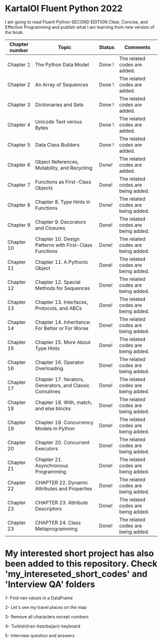 # KartalOl Fluent Python 2022
I am going to read  Fluent Python SECOND EDITION Clear, Concise, and Effective Programming and publish what I am learning from new version of the book.

|Chapter number| Topic | Status |Comments|
|--------------|-------|--------|--------|
|Chapter 1| The Python Data Model|Done ! |The related codes are added.|
|Chapter 2| An Array of Sequences| Done ! |The related codes are added.|
|Chapter 3| Dictionaries and Sets | Done ! |The related codes are added.|
|Chapter 4| Unicode Text versus Bytes | Done ! |The related codes are added.|
|Chapter 5| Data Class Builders | Done ! |The related codes are added.|
|Chapter 6| Object References, Mutability, and Recycling | Done! |The related codes are added.|
|Chapter 7| Functions as First-Class Objects| Done! | The related codes are being added.|
|Chapter 8| Chapter 8. Type Hints in Functions| Done! | The related codes are being added.|
|Chapter 9| Chapter 9. Decorators and Closures| Done! | The related codes are being added.|
|Chapter 10| Chapter 10. Design Patterns with First-Class Functions | Done! | The related codes are being added.|
|Chapter 11| Chapter 11. A Pythonic Object | Done! | The related codes are being added.|
|Chapter 12| Chapter 12. Special Methods for Sequences | Done! | The related codes are being added.|
|Chapter 13| Chapter 13. Interfaces, Protocols, and ABCs | Done! | The related codes are being added.|
|Chapter 14| Chapter 14. Inheritance: For Better or For Worse | Done! | The related codes are being added.|
|Chapter 15| Chapter 15. More About Type Hints | Done! | The related codes are being added.|
|Chapter 16| Chapter 16. Operator Overloading | Done! | The related codes are being added.|
|Chapter 17| Chapter 17. Iterators, Generators, and Classic Coroutines | Done! | The related codes are being added.|
|Chapter 18| Chapter 18. With, match, and else blocks | Done! | The related codes are being added.|
|Chapter 19| Chapter 19. Concurrency Models in Python | Done! | The related codes are being added.|
|Chapter 20| Chapter 20. Concurrent Executors | Done! | The related codes are being added.|
|Chapter 21| Chapter 21. Asynchronous Programming | Done! | The related codes are being added.|
|Chapter 22| CHAPTER 22. Dynamic Attributes and Properties | Done! | The related codes are being added.|
|Chapter 23| CHAPTER 23. Attribute Descriptors | Done! | The related codes are being added.|
|Chapter 23| CHAPTER 24. Class Metaprogramming | Done! | The related codes are being added.|


# My interested short project has also been added to this repository. Check 'my_intereseted_short_codes' and 'Interview QA' folders

1- Find nan values in a DataFrame

2- Let's see my travel places on the map

3- Remove all characters except numbers

4- Turkish(Iran-Azerbaijan)-keyboard

5- Interview question and answers

